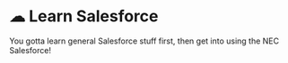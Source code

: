 # ☁ Learn Salesforce

You gotta learn general Salesforce stuff first, then get into using the NEC Salesforce!

